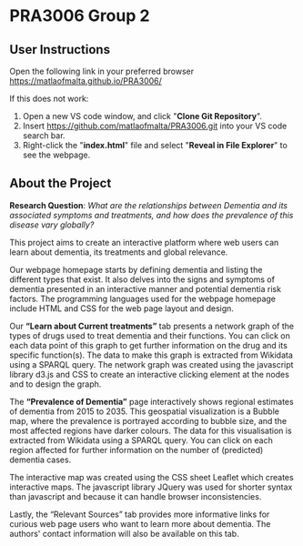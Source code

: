# PRA3006 Group 2

## User Instructions
Open the following link in your preferred browser https://matlaofmalta.github.io/PRA3006/

If this does not work:
1. Open a new VS code window, and click "**Clone Git Repository**".
2. Insert https://github.com/matlaofmalta/PRA3006.git into your VS code search bar.
3. Right-click the "**index.html**" file and select "**Reveal in File Explorer**" to see the webpage.


## About the Project

**Research Question**: *What are the relationships between Dementia and its associated symptoms and treatments, and how does the prevalence of this disease vary globally?*

This project aims to create an interactive platform where web users can learn about dementia, its treatments and global relevance. 

Our webpage homepage starts by defining dementia and listing the different types that exist. It also delves into the signs and symptoms of dementia presented in an interactive manner and potential dementia risk factors. The programming languages used for the webpage homepage include HTML and CSS for the web page layout and design. 

Our **“Learn about Current treatments”** tab presents a network graph of the types of drugs used to treat dementia and their functions. You can click on each data point of this graph to get further information on the drug and its specific function(s). The data to make this graph is extracted from Wikidata using a SPARQL query. The network graph was created using the javascript library d3.js and CSS to create an interactive clicking element at the nodes and to design the graph. 

The **“Prevalence of Dementia”** page interactively shows regional estimates of dementia from 2015 to 2035. This geospatial visualization is a Bubble map, where the prevalence is portrayed according to bubble size, and the most affected regions have darker colours. The data for this visualisation is extracted from Wikidata using a SPARQL query. You can click on each region affected for further information on the number of (predicted) dementia cases. 

The interactive map was created using the CSS sheet Leaflet which creates interactive maps. The javascript library JQuery was used for shorter syntax than javascript and because it can handle browser inconsistencies. 

Lastly, the “Relevant Sources” tab provides more informative links for curious web page users who want to learn more about dementia. The authors' contact information will also be available on this tab.

